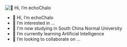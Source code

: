 ![👋 Hi, I’m echoChalo](https://capsule-render.vercel.app/api?type=wave&color=auto&section=header&text=👋%20Hi&fontSize=90&desc={I’m%20echoChalo})
- 👋 Hi, I’m echoChalo
- 👀 I’m interested in ...
- 📕 I'm now studying in South China Normal University
- 🌱 I’m currently learning Artificial Intelligence
- 💞️ I’m looking to collaborate on ...

<!---
echoChalo/echoChalo is a ✨ special ✨ repository because its `README.md` (this file) appears on your GitHub profile.
You can click the Preview link to take a look at your changes.
--->

